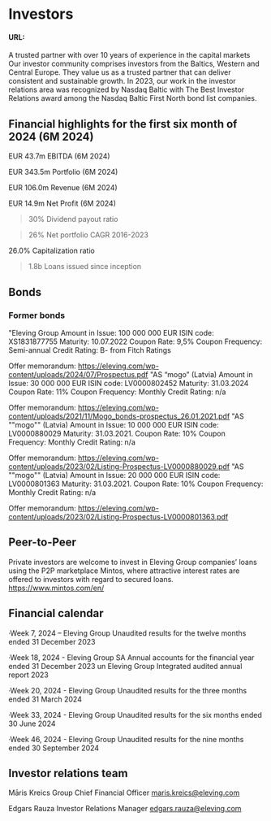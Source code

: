 # Investors

#### URL: 

A trusted partner with over 10 years of experience in the capital markets
Our investor community comprises investors from the Baltics, Western and Central Europe. They value us as a trusted partner that can deliver consistent and sustainable growth. In 2023, our work in the investor relations area was recognized by Nasdaq Baltic with The Best Investor Relations award among the Nasdaq Baltic First North bond list companies.

## Financial highlights for the first six month of 2024 (6M 2024)

EUR 43.7m
EBITDA (6M 2024)

EUR 343.5m
Portfolio (6M 2024)

EUR 106.0m
Revenue (6M 2024)

EUR 14.9m
Net Profit (6M 2024)

>30%
Dividend payout ratio

>26%
Net portfolio CAGR 2016-2023

26.0%
Capitalization ratio

>1.8b
Loans issued since inception

## Bonds

### Former bonds
"Eleving Group
Amount in Issue:
100 000 000 EUR
ISIN code:
XS1831877755
Maturity:
10.07.2022
Coupon Rate:
9,5%
Coupon Frequency:
Semi-annual
Credit Rating:
B- from Fitch Ratings

Offer memorandum: https://eleving.com/wp-content/uploads/2024/07/Prospectus.pdf
"AS “mogo” (Latvia)
Amount in Issue:
30 000 000 EUR
ISIN code:
LV0000802452
Maturity:
31.03.2024
Coupon Rate:
11%
Coupon Frequency:
Monthly
Credit Rating:
n/a

Offer memorandum: https://eleving.com/wp-content/uploads/2021/11/Mogo_bonds-prospectus_26.01.2021.pdf
"AS ""mogo"" (Latvia)
Amount in Issue:
10 000 000 EUR
ISIN code:
LV0000880029
Maturity:
31.03.2021.
Coupon Rate:
10%
Coupon Frequency:
Monthly
Credit Rating:
n/a

Offer memorandum: https://eleving.com/wp-content/uploads/2023/02/Listing-Prospectus-LV0000880029.pdf
"AS ""mogo"" (Latvia)
Amount in Issue:
20 000 000 EUR
ISIN code:
LV0000801363
Maturity:
31.03.2021.
Coupon Rate:
10%
Coupon Frequency:
Monthly
Credit Rating:
n/a

Offer memorandum: https://eleving.com/wp-content/uploads/2023/02/Listing-Prospectus-LV0000801363.pdf

## Peer-to-Peer	

Private investors are welcome to invest in Eleving Group companies’ loans using the P2P marketplace Mintos, where attractive interest rates are offered to investors with regard to secured loans. https://www.mintos.com/en/

## Financial calendar	

·Week 7, 2024 – Eleving Group Unaudited results for the twelve months ended 31 December 2023

·Week 18, 2024 - Eleving Group SA Annual accounts for the financial year ended 31 December 2023 un Eleving Group Integrated audited annual report 2023

·Week 20, 2024 - Eleving Group Unaudited results for the three months ended 31 March 2024

·Week 33, 2024 - Eleving Group Unaudited results for the six months ended 30 June 2024

·Week 46, 2024 - Eleving Group Unaudited results for the nine months ended 30 September 2024

## Investor relations team	

Māris Kreics
Group Chief Financial Officer
maris.kreics@eleving.com

Edgars Rauza
Investor Relations Manager
edgars.rauza@eleving.com